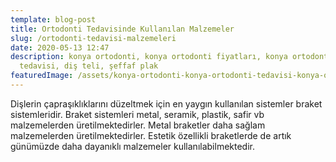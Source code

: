 ```yaml
---
template: blog-post
title: Ortodonti Tedavisinde Kullanılan Malzemeler
slug: /ortodonti-tedavisi-malzemeleri
date: 2020-05-13 12:47
description: konya ortodonti, konya ortodonti fiyatları, konya ortodonti
  tedavisi, diş teli, şeffaf plak
featuredImage: /assets/konya-ortodonti-konya-ortodonti-tedavisi-konya-ortodonti-fiyatlari (11).jpg
---
```

Dişlerin çapraşıklıklarını düzeltmek için en yaygın kullanılan sistemler braket sistemleridir. Braket sistemleri metal, seramik, plastik, safir vb malzemelerden üretilmektedirler. Metal braketler daha sağlam malzemelerden üretilmektedirler. Estetik özellikli braketlerde de artık günümüzde daha dayanıklı malzemeler kullanılabilmektedir.